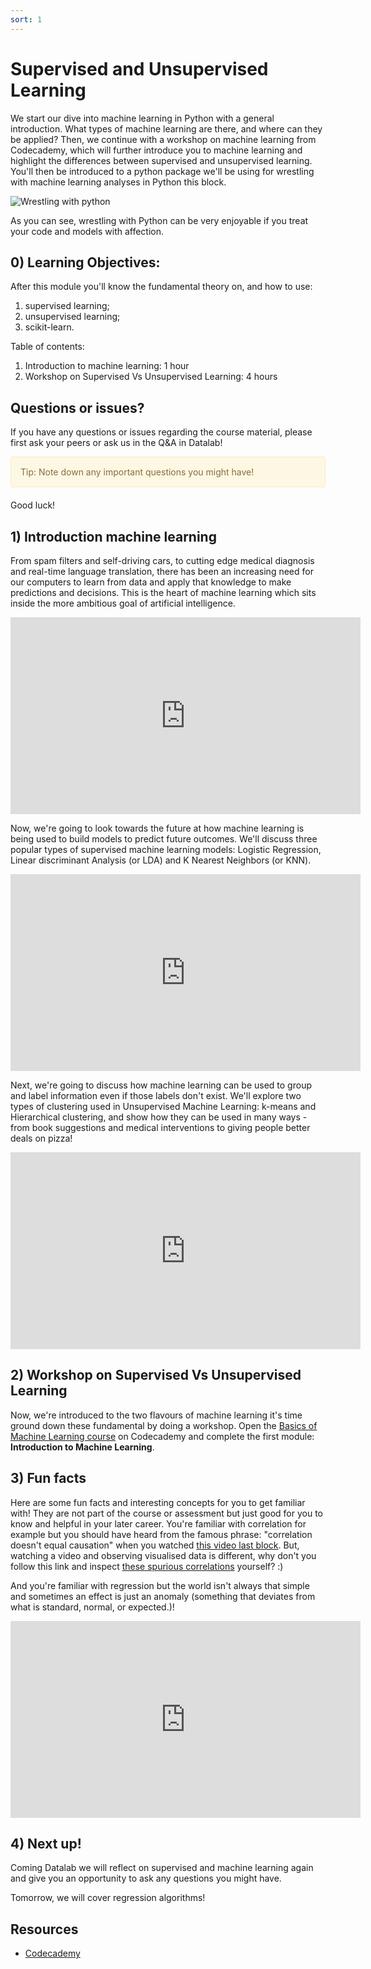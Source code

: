 ```yaml
---
sort: 1
---
```


# Supervised and Unsupervised Learning

We start our dive into machine learning in Python with a general introduction. What types of machine learning are there, and where can they be applied? Then, we continue with a workshop on machine learning from Codecademy, which will further introduce you to machine learning and highlight the differences between supervised and unsupervised learning. You'll then be introduced to a python package we'll be using for wrestling with machine learning analyses in Python this block.

![Wrestling with python](https://img.bleacherreport.net/img/images/photos/001/827/636/jake_crop_north.jpg?1344284539&w=3072&h=2048)

As you can see, wrestling with Python can be very enjoyable if you treat your code and models with affection.

## 0) Learning Objectives:
After this module you'll know the fundamental theory on, and how to use:
1. supervised learning;
2. unsupervised learning;
3. scikit-learn.

Table of contents:
1. Introduction to machine learning: 1 hour
2. Workshop on Supervised Vs Unsupervised Learning: 4 hours



## Questions or issues?
If you have any questions or issues regarding the course material, please first ask your peers or ask us in the Q&A in Datalab!

<div style="padding: 15px; border: 1px solid transparent; border-color: transparent; margin-bottom: 20px; border-radius: 4px; color: #8a6d3b;; background-color: #fcf8e3; border-color: #faebcc;">
Tip: Note down any important questions you might have!
 </div>

Good luck!


## 1) Introduction machine learning
From spam filters and self-driving cars, to cutting edge medical diagnosis and real-time language translation, there has been an increasing need for our computers to learn from data and apply that knowledge to make predictions and decisions. This is the heart of machine learning which sits inside the more ambitious goal of artificial intelligence.
<iframe width="560" height="315" src="https://www.youtube.com/embed/z-EtmaFJieY" title="YouTube video player" frameborder="0" allow="accelerometer; autoplay; clipboard-write; encrypted-media; gyroscope; picture-in-picture" allowfullscreen></iframe>

Now, we're going to look towards the future at how machine learning is being used to build models to predict future outcomes. We'll discuss three popular types of supervised machine learning models: Logistic Regression, Linear discriminant Analysis (or LDA) and K Nearest Neighbors (or KNN).
<iframe width="560" height="315" src="https://www.youtube.com/embed/jmLid2x9eKg" title="YouTube video player" frameborder="0" allow="accelerometer; autoplay; clipboard-write; encrypted-media; gyroscope; picture-in-picture" allowfullscreen></iframe>

Next, we're going to discuss how machine learning can be used to group and label information even if those labels don't exist. We'll explore two types of clustering used in Unsupervised Machine Learning: k-means and Hierarchical clustering, and show how they can be used in many ways - from book suggestions and medical interventions to giving people better deals on pizza!
<iframe width="560" height="315" src="https://www.youtube.com/embed/IUn8k5zSI6g" title="YouTube video player" frameborder="0" allow="accelerometer; autoplay; clipboard-write; encrypted-media; gyroscope; picture-in-picture" allowfullscreen></iframe>

## 2) Workshop on Supervised Vs Unsupervised Learning
Now, we're introduced to the two flavours of machine learning it's time ground down these fundamental by doing a workshop. Open the [Basics of Machine Learning course](https://www.codecademy.com/learn/machine-learning) on Codecademy and complete the first module: **Introduction to Machine Learning**.

## 3) Fun facts
Here are some fun facts and interesting concepts for you to get familiar with! They are not part of the course or assessment but just good for you to know and helpful in your later career. You're familiar with correlation for example but you should have heard from the famous phrase: "correlation doesn't equal causation" when you watched [this video last block](https://youtu.be/GtV-VYdNt_g). But, watching a video and observing visualised data is different, why don't you follow this link and inspect [these spurious correlations](https://tylervigen.com/spurious-correlations) yourself? :)

And you're familiar with regression but the world isn't always that simple and sometimes an effect is just an anomaly (something that deviates from what is standard, normal, or expected.)!
<iframe width="560" height="315" src="https://www.youtube.com/embed/1tSqSMOyNFE" title="YouTube video player" frameborder="0" allow="accelerometer; autoplay; clipboard-write; encrypted-media; gyroscope; picture-in-picture" allowfullscreen></iframe>


## 4)  Next up!
Coming Datalab we will reflect on supervised and machine learning again and give you an opportunity to ask any questions you might have.

Tomorrow, we will cover regression algorithms!


## Resources
- [Codecademy](https://www.codecademy.com/learn/machine-learning)
